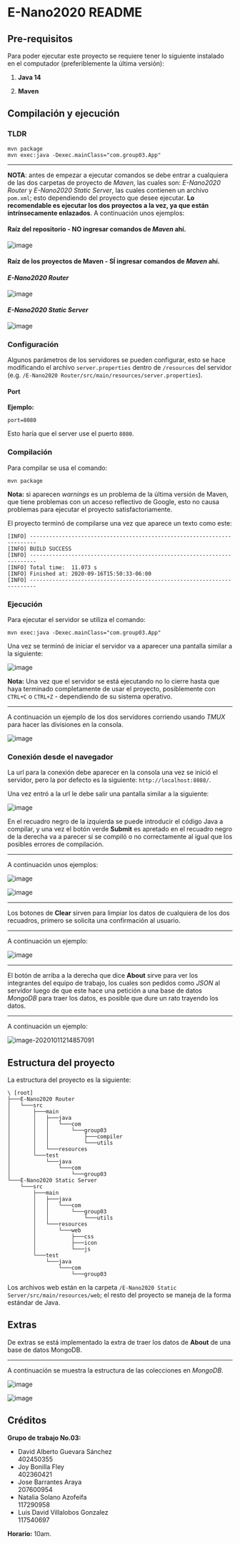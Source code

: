# E-Nano2020 README

## Pre-requisitos

Para poder ejecutar este proyecto se requiere tener lo siguiente instalado en el computador (preferiblemente la última versión):

1. **Java 14**

2. **Maven**

## Compilación y ejecución

### TLDR

```shell
mvn package
mvn exec:java -Dexec.mainClass="com.group03.App"
```

---

**NOTA**: antes de empezar a ejecutar comandos se debe entrar a cualquiera de las dos carpetas de proyecto de _Maven_, las cuales son: _E-Nano2020 Router_ y _E-Nano2020 Static Server_, las cuales contienen un archivo `pom.xml`; esto dependiendo del proyecto que desee ejecutar. **Lo recomendable es ejecutar los dos proyectos a la vez, ya que están intrínsecamente enlazados**. A continuación unos ejemplos:

#### Raíz del repositorio - NO ingresar comandos de _Maven_ ahí.

![image](https://user-images.githubusercontent.com/37723586/94335309-00b20500-ff98-11ea-84c0-cb660f77f779.png)

#### Raíz de los proyectos de Maven - SÍ ingresar comandos de _Maven_ ahí.

#### _E-Nano2020 Router_

![image](https://user-images.githubusercontent.com/37723586/94331775-7c0db980-ff8c-11ea-8237-8442f112bba6.png)

#### _E-Nano2020 Static Server_

![image](https://user-images.githubusercontent.com/37723586/94331785-8af46c00-ff8c-11ea-85cd-74f54244763d.png)

### Configuración

Algunos parámetros de los servidores se pueden configurar, esto se hace modificando el archivo `server.properties` dentro de `/resources` del servidor (e.g. `/E-Nano2020 Router/src/main/resources/server.properties`).

#### Port

**Ejemplo:**

```properties
port=8080
```

Esto haría que el server use el puerto `8080`.

### Compilación

Para compilar se usa el comando:

```shell
mvn package
```

**Nota:** si aparecen _warnings_ es un problema de la última versión de Maven, que tiene problemas con un acceso reflectivo de Google, esto no causa problemas para ejecutar el proyecto satisfactoriamente.

El proyecto terminó de compilarse una vez que aparece un texto como este:

```shell
[INFO] ------------------------------------------------------------------------
[INFO] BUILD SUCCESS
[INFO] ------------------------------------------------------------------------
[INFO] Total time:  11.073 s
[INFO] Finished at: 2020-09-16T15:50:33-06:00
[INFO] ------------------------------------------------------------------------
```

### Ejecución

Para ejecutar el servidor se utiliza el comando:

```shell
mvn exec:java -Dexec.mainClass="com.group03.App"
```

Una vez se terminó de iniciar el servidor va a aparecer una pantalla similar a la siguiente:

![image](https://user-images.githubusercontent.com/37723586/93396337-b660b380-f834-11ea-9277-78b2bb011a9b.png)

**Nota:** Una vez que el servidor se está ejecutando no lo cierre hasta que haya terminado completamente de usar el proyecto, posiblemente con `CTRL+C` o `CTRL+Z` - dependiendo de su sistema operativo.

---

A continuación un ejemplo de los dos servidores corriendo usando _TMUX_ para hacer las divisiones en la consola.

![image](https://user-images.githubusercontent.com/37723586/95702923-fe43e200-0c0a-11eb-9659-18e291c7d8fc.png)

### Conexión desde el navegador

La url para la conexión debe aparecer en la consola una vez se inició el servidor, pero la por defecto es la siguiente: `http://localhost:8088/`.

Una vez entró a la url le debe salir una pantalla similar a la siguiente:

![image](https://user-images.githubusercontent.com/37723586/95702614-1a934f00-0c0a-11eb-97fe-b249be318e6a.png)

En el recuadro negro de la izquierda se puede introducir el código Java a compilar, y una vez el botón verde **Submit** es apretado en el recuadro negro de la derecha va a parecer si se compiló o no correctamente al igual que los posibles errores de compilación.

---

A continuación unos ejemplos:

![image](https://user-images.githubusercontent.com/37723586/95703022-3cd99c80-0c0b-11eb-8f89-cf0770e0cb51.png)

![image](https://user-images.githubusercontent.com/37723586/95703043-4fec6c80-0c0b-11eb-81cb-552aa7f6503c.png)

---

Los botones de **Clear** sirven para limpiar los datos de cualquiera de los dos recuadros, primero se solicita una confirmación al usuario.

---

A continuación un ejemplo:

![image](https://user-images.githubusercontent.com/37723586/95703088-74e0df80-0c0b-11eb-986c-f5c988ab8744.png)

---

El botón de arriba a la derecha que dice **About** sirve para ver los integrantes del equipo de trabajo, los cuales son pedidos como _JSON_ al servidor luego de que este hace una petición a una base de datos _MongoDB_ para traer los datos, es posible que dure un rato trayendo los datos.

---

A continuación un ejemplo:

![image-20201011214857091](C:\Users\David\AppData\Roaming\Typora\typora-user-images\image-20201011214857091.png)

## Estructura del proyecto

La estructura del proyecto es la siguiente:

```tree
\ [root]
├───E-Nano2020 Router
│   └───src
│       ├───main
│       │   ├───java
│       │   │   └───com
│       │   │       └───group03
│       │   │           ├───compiler
│       │   │           └───utils
│       │   └───resources
│       └───test
│           └───java
│               └───com
│                   └───group03
└───E-Nano2020 Static Server
    └───src
        ├───main
        │   ├───java
        │   │   └───com
        │   │       └───group03
        │   │           └───utils
        │   └───resources
        │       └───web
        │           ├───css
        │           ├───icon
        │           └───js
        └───test
            └───java
                └───com
                    └───group03
```

Los archivos web están en la carpeta `/E-Nano2020 Static Server/src/main/resources/web`; el resto del proyecto se maneja de la forma estándar de Java.

## Extras

De extras se está implementado la extra de traer los datos de **About** de una base de datos MongoDB.

---

A continuación se muestra la estructura de las colecciones en _MongoDB_.

![image](https://user-images.githubusercontent.com/37723586/95703412-3e579480-0c0c-11eb-818f-e2708762c803.png)

![image](https://user-images.githubusercontent.com/37723586/95703518-50393780-0c0c-11eb-9280-3d80886fee71.png)

## Créditos

**Grupo de trabajo No.03:**
- David Alberto Guevara Sánchez\
  402450355
- Joy Bonilla Fley\
  402360421
- Jose Barrantes Araya\
  207600954
- Natalia Solano Azofeifa\
  117290958
- Luis David Villalobos Gonzalez\
  117540697  
  

**Horario:** 10am.
